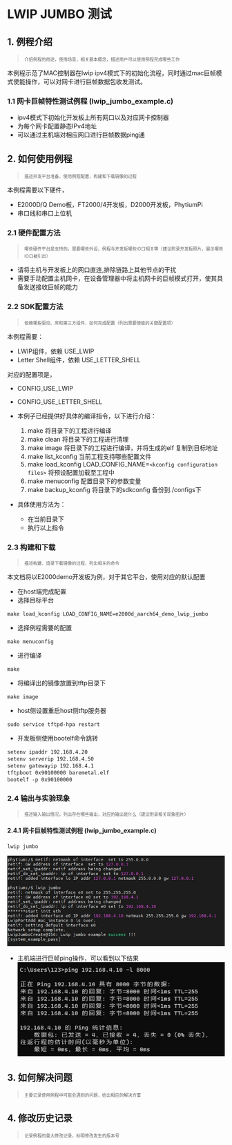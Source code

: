 # LWIP JUMBO 测试

## 1. 例程介绍

><font size="1">介绍例程的用途，使用场景，相关基本概念，描述用户可以使用例程完成哪些工作</font><br />

本例程示范了MAC控制器在lwip ipv4模式下的初始化流程，同时通过mac巨帧模式使能操作，可以对网卡进行巨帧数据包收发测试。

### 1.1 网卡巨帧特性测试例程 (lwip_jumbo_example.c)
- ipv4模式下初始化开发板上所有网口以及对应网卡控制器
- 为每个网卡配置静态IPv4地址
- 可以通过主机端对相应网口进行巨帧数据ping通


## 2. 如何使用例程

><font size="1">描述开发平台准备，使用例程配置，构建和下载镜像的过程</font><br />

本例程需要以下硬件，

- E2000D/Q Demo板，FT2000/4开发板，D2000开发板，PhytiumPi
- 串口线和串口上位机

### 2.1 硬件配置方法

><font size="1">哪些硬件平台是支持的，需要哪些外设，例程与开发板哪些IO口相关等（建议附录开发板照片，展示哪些IO口被引出）</font><br />
- 请将主机与开发板上的网口直连,排除链路上其他节点的干扰
- 需要手动配置主机网卡，在设备管理器中将主机网卡的巨帧模式打开，使其具备发送接收巨帧的能力

### 2.2 SDK配置方法

><font size="1">依赖哪些驱动、库和第三方组件，如何完成配置（列出需要使能的关键配置项）</font><br />

本例程需要：
- LWIP组件，依赖 USE_LWIP
- Letter Shell组件，依赖 USE_LETTER_SHELL

对应的配置项是，

- CONFIG_USE_LWIP
- CONFIG_USE_LETTER_SHELL

- 本例子已经提供好具体的编译指令，以下进行介绍：

  1. make 将目录下的工程进行编译
  2. make clean  将目录下的工程进行清理
  3. make image   将目录下的工程进行编译，并将生成的elf 复制到目标地址
  4. make list_kconfig 当前工程支持哪些配置文件
  5. make load_kconfig LOAD_CONFIG_NAME=`<kconfig configuration files>`  将预设配置加载至工程中
  6. make menuconfig   配置目录下的参数变量
  7. make backup_kconfig 将目录下的sdkconfig 备份到./configs下
- 具体使用方法为：

  - 在当前目录下
  - 执行以上指令

### 2.3 构建和下载

><font size="1">描述构建、烧录下载镜像的过程，列出相关的命令</font><br />

本文档将以E2000demo开发板为例，对于其它平台，使用对应的默认配置

- 在host端完成配置
- 选择目标平台

```
make load_kconfig LOAD_CONFIG_NAME=e2000d_aarch64_demo_lwip_jumbo
```

- 选择例程需要的配置

```
make menuconfig
```

- 进行编译

```
make
```

- 将编译出的镜像放置到tftp目录下

```
make image
```

- host侧设置重启host侧tftp服务器

```
sudo service tftpd-hpa restart
```

- 开发板侧使用bootelf命令跳转

```
setenv ipaddr 192.168.4.20  
setenv serverip 192.168.4.50 
setenv gatewayip 192.168.4.1 
tftpboot 0x90100000 baremetal.elf
bootelf -p 0x90100000
```

### 2.4 输出与实验现象

><font size="1">描述输入输出情况，列出存在哪些输出，对应的输出是什么（建议附录相关现象图片）</font><br />

#### 2.4.1 网卡巨帧特性测试例程 (lwip_jumbo_example.c)

```
lwip jumbo
```

![jumbo_example_result](./fig/jumbo_example_result.png)

- 主机端进行巨帧ping操作，可以看到以下结果
![jumbo_ping_result](./fig/jumbo_ping_result.png)
## 3. 如何解决问题

><font size="1">主要记录使用例程中可能会遇到的问题，给出相应的解决方案</font><br />

## 4. 修改历史记录

><font size="1">记录例程的重大修改记录，标明修改发生的版本号 </font><br />